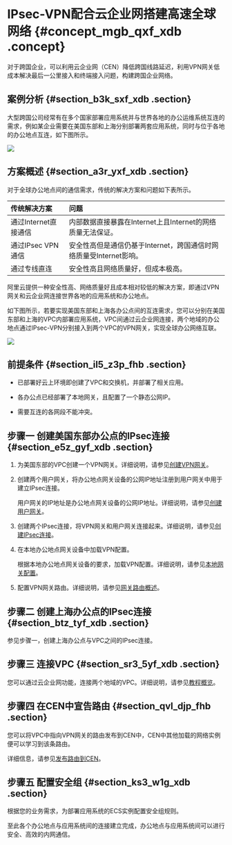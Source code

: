 # IPsec-VPN配合云企业网搭建高速全球网络 {#concept_mgb_qxf_xdb .concept}

对于跨国企业，可以利用云企业网（CEN）降低跨国线路延迟，利用VPN网关低成本解决最后一公里接入和终端接入问题，构建跨国企业网络。

## 案例分析 {#section_b3k_sxf_xdb .section}

大型跨国公司经常有在多个国家部署应用系统并与世界各地的办公运维系统互连的需求，例如某企业需要在美国东部和上海分别部署两套应用系统，同时与位于各地的办公地点互连，如下图所示。

![](http://static-aliyun-doc.oss-cn-hangzhou.aliyuncs.com/assets/img/136914/156152135641627_zh-CN.png)

## 方案概述 {#section_a3r_yxf_xdb .section}

对于全球办公地点间的通信需求，传统的解决方案和问题如下表所示。

|传统解决方案|问题|
|:-----|:-|
|通过Internet直接通信|内部数据直接暴露在Internet上且Internet的网络质量无法保证。|
|通过IPsec VPN通信|安全性高但是通信仍基于Internet，跨国通信时网络质量受Internet影响。|
|通过专线直连|安全性高且网络质量好，但成本极高。|

阿里云提供一种安全性高、网络质量好且成本相对较低的解决方案，即通过VPN网关和云企业网连接世界各地的应用系统和办公地点。

如下图所示，若要实现美国东部和上海各办公点间的互连需求，您可以分别在美国东部和上海的VPC内部署应用系统，VPC间通过云企业网连接，两个地域的办公地点通过IPsec-VPN分别接入到两个VPC的VPN网关，实现全球办公网络互联。

![](http://static-aliyun-doc.oss-cn-hangzhou.aliyuncs.com/assets/img/136914/156152135641628_zh-CN.png)

## 前提条件 {#section_il5_z3p_fhb .section}

-   已部署好云上环境即创建了VPC和交换机，并部署了相关应用。

-   各办公点已经部署了本地网关，且配置了一个静态公网IP。

-   需要互连的各网段不能冲突。


## 步骤一 创建美国东部办公点的IPsec连接 {#section_e5z_gyf_xdb .section}

1.  为美国东部的VPC创建一个VPN网关。详细说明，请参见[创建VPN网关](../../../../intl.zh-CN/用户指南/管理VPN网关/创建VPN网关.md#section_zv3_nyf_xdb)。
2.  创建两个用户网关，将办公地点网关设备的公网IP地址注册到用户网关中用于建立IPsec连接。

    用户网关的IP地址是办公地点网关设备的公网IP地址。详细说明，请参见[创建用户网关](../../../../intl.zh-CN/用户指南/管理用户网关/创建用户网关.md#section_mwf_lxc_xdb)。

3.  创建两个IPsec连接，将VPN网关和用户网关连接起来。详细说明，请参见[创建IPsec连接](../../../../intl.zh-CN/用户指南/配置IPsec-VPN/管理IPsec连接/创建IPsec连接.md#section_mxd_fyc_xdb)。
4.  在本地办公地点网关设备中加载VPN配置。

    根据本地办公地点网关设备的要求，加载VPN配置。详细说明，请参见[本地网关配置](../../../../intl.zh-CN/用户指南/配置IPsec-VPN/本地网关配置/华为防火墙配置.md#)。

5.  配置VPN网关路由。详细说明，请参见[网关路由概述](../../../../intl.zh-CN/用户指南/管理VPN网关/配置VPN网关路由/网关路由概述.md#)。

## 步骤二 创建上海办公点的IPsec连接 {#section_btz_tyf_xdb .section}

参见步骤一，创建上海办公点与VPC之间的IPsec连接。

## 步骤三 连接VPC {#section_sr3_5yf_xdb .section}

您可以通过云企业网功能，连接两个地域的VPC。详细说明，请参见[教程概览](../../../../intl.zh-CN/快速入门/教程概览.md#)。

## 步骤四 在CEN中宣告路由 {#section_qvl_djp_fhb .section}

您可以将VPC中指向VPN网关的路由发布到CEN中，CEN中其他加载的网络实例便可以学习到该条路由。

详细信息，请参见[发布路由到CEN](../../../../intl.zh-CN/用户指南/管理路由/管理网络实例路由.md#section_qts_1ct_q2b)。

## 步骤五 配置安全组 {#section_ks3_w1g_xdb .section}

根据您的业务需求，为部署应用系统的ECS实例配置安全组规则。

至此各个办公地点与应用系统间的连接建立完成，办公地点与应用系统间可以进行安全、高效的内网通信。

